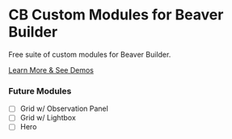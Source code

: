 # CB Custom Modules for Beaver Builder

Free suite of custom modules for Beaver Builder.

[Learn More & See Demos](http://briancoords.com/free-beaver-builder-custom-modules/)

### Future Modules

- [ ] Grid w/ Observation Panel
- [ ] Grid w/ Lightbox
- [ ] Hero